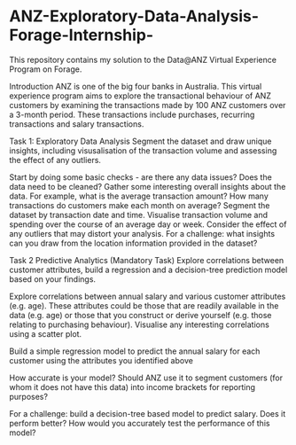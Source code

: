 # ANZ-Exploratory-Data-Analysis-Forage-Internship-

This repository contains my solution to the Data@ANZ Virtual Experience Program on Forage.

Introduction
ANZ is one of the big four banks in Australia. This virtual experience program aims to explore the transactional behaviour of ANZ customers by examining the transactions made by 100 ANZ customers over a 3-month period. These transactions include purchases, recurring transactions and salary transactions.

Task 1: Exploratory Data Analysis
Segment the dataset and draw unique insights, including visusalisation of the transaction volume and assessing the effect of any outliers.

Start by doing some basic checks - are there any data issues? Does the data need to be cleaned?
Gather some interesting overall insights about the data. For example, what is the average transaction amount? How many transactions do customers make each month on average?
Segment the dataset by transaction date and time. Visualise transaction volume and spending over the course of an average day or week. Consider the effect of any outliers that may distort your analysis.
For a challenge: what insights can you draw from the location information provided in the dataset?

Task 2
Predictive Analytics (Mandatory Task)
Explore correlations between customer attributes, build a regression and a decision-tree prediction model based on your findings.

Explore correlations between annual salary and various customer attributes (e.g. age). These attributes could be those that are readily available in the data (e.g. age) or those that you construct or derive yourself (e.g. those relating to purchasing behaviour). Visualise any interesting correlations using a scatter plot.

Build a simple regression model to predict the annual salary for each customer using the attributes you identified above

How accurate is your model? Should ANZ use it to segment customers (for whom it does not have this data) into income brackets for reporting purposes?

For a challenge: build a decision-tree based model to predict salary. Does it perform better? How would you accurately test the performance of this model?
